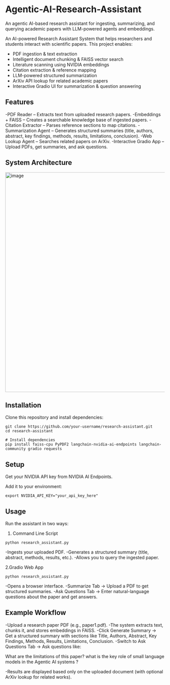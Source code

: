 # Agentic-AI-Research-Assistant
An agentic AI-based research assistant for ingesting, summarizing, and querying academic papers with LLM-powered agents and embeddings.


An AI-powered Research Assistant System that helps researchers and students interact with scientific papers.
This project enables:

- PDF ingestion & text extraction
- Intelligent document chunking & FAISS vector search
- Literature scanning using NVIDIA embeddings
- Citation extraction & reference mapping
- LLM-powered structured summarization
- ArXiv API lookup for related academic papers
- Interactive Gradio UI for summarization & question answering


## **Features**

-PDF Reader – Extracts text from uploaded research papers.
-Embeddings + FAISS – Creates a searchable knowledge base of ingested papers.
-Citation Extractor – Parses reference sections to map citations.
-Summarization Agent – Generates structured summaries (title, authors, abstract, key findings, methods, results, limitations, conclusion).
-Web Lookup Agent – Searches related papers on ArXiv.
-Interactive Gradio App – Upload PDFs, get summaries, and ask questions.

## **System Architecture**

<img width="1280" height="693" alt="image" src="https://github.com/user-attachments/assets/422c5a2b-0021-4950-945e-fb49ad69376d" />


## **Installation**

Clone this repository and install dependencies:

```
git clone https://github.com/your-username/research-assistant.git
cd research-assistant

# Install dependencies
pip install faiss-cpu PyPDF2 langchain-nvidia-ai-endpoints langchain-community gradio requests 
```

## **Setup**

Get your NVIDIA API key from NVIDIA AI Endpoints.

Add it to your environment:
```
export NVIDIA_API_KEY="your_api_key_here"
```

## **Usage**

Run the assistant in two ways:

1. Command Line Script

```
python research_assistant.py
```

-Ingests your uploaded PDF.
-Generates a structured summary (title, abstract, methods, results, etc.).
-Allows you to query the ingested paper.

2️.Gradio Web App
```
python research_assistant.py
```

-Opens a browser interface.
-Summarize Tab → Upload a PDF to get structured summaries.
-Ask Questions Tab → Enter natural-language questions about the paper and get answers.


## **Example Workflow**

-Upload a research paper PDF (e.g., paper1.pdf).
-The system extracts text, chunks it, and stores embeddings in FAISS.
-Click Generate Summary → Get a structured summary with sections like Title, Authors, Abstract, Key Findings, Methods, Results, Limitations, Conclusion.
-Switch to Ask Questions Tab → Ask questions like:

What are the limitations of this paper?
what is the key role of small language models in the Agentic AI systems ?

-Results are displayed based only on the uploaded document (with optional ArXiv lookup for related works).
